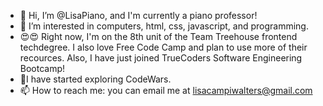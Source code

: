 - 👋 Hi, I’m @LisaPiano, and I'm currently a piano professor!
- 👀 I’m interested in computers, html, css, javascript, and programming. 
- 😍😍 Right now, I'm on the 8th unit of the Team Treehouse frontend techdegree. I also love Free Code Camp and plan to use more of their recources. Also, I have just joined TrueCoders Software Engineering Bootcamp!
- 🙌I have started exploring CodeWars.
- 📫 How to reach me: you can email me at lisacampiwalters@gmail.com

<!---
LisaPiano/LisaPiano is a ✨ special ✨ repository because its `README.md` (this file) appears on your GitHub profile.
You can click the Preview link to take a look at your changes.
--->
